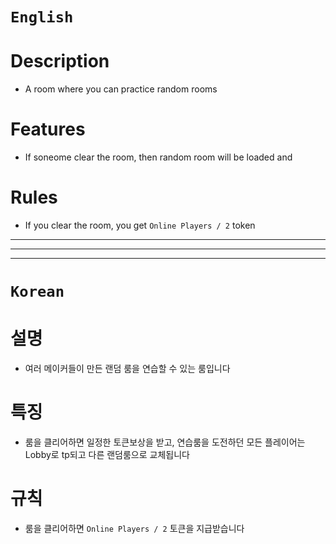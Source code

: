 # `English`
# Description
- A room where you can practice random rooms

# Features
- If soneome clear the room, then random room will be loaded and 

# Rules
- If you clear the room, you get `Online Players / 2` token

---
---
---
# `Korean`
# 설명
- 여러 메이커들이 만든 랜덤 룸을 연습할 수 있는 룸입니다

# 특징
- 룸을 클리어하면 일정한 토큰보상을 받고, 연습룸을 도전하던 모든 플레이어는 Lobby로 tp되고 다른 랜덤룸으로 교체됩니다

# 규칙
- 룸을 클리어하면  `Online Players / 2` 토큰을 지급받습니다

